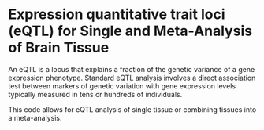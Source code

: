 # Expression quantitative trait loci (eQTL) for Single and Meta-Analysis of Brain Tissue 
       
An eQTL is a locus that explains a fraction of the genetic variance of a gene expression phenotype. Standard eQTL analysis involves a direct association test between markers of genetic variation with gene expression levels typically measured in tens or hundreds of individuals.             
            
This code allows for eQTL analysis of single tissue or combining tissues into a meta-analysis.                             
               
        
                  
      
  
   
   
